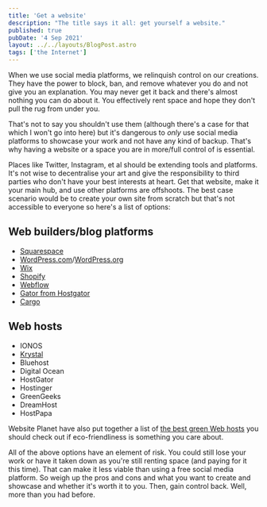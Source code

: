 ```yaml
---
title: 'Get a website'
description: "The title says it all: get yourself a website."
published: true
pubDate: '4 Sep 2021'
layout: ../../layouts/BlogPost.astro
tags: ['the Internet']
---
```


When we use social media platforms, we relinquish control on our creations. They have the power to block, ban, and remove whatever you do and not give you an explanation. You may never get it back and there's almost nothing you can do about it. You effectively rent space and hope they don't pull the rug from under you.

That's not to say you shouldn't use them (although there's a case for that which I won't go into here) but it's dangerous to _only_ use social media platforms to showcase your work and not have any kind of backup. That's why having a website or a space you are in more/full control of is essential.

Places like Twitter, Instagram, et al should be extending tools and platforms. It's not wise to decentralise your art and give the responsibility to third parties who don't have your best interests at heart. Get that website, make it your main hub, and use other platforms are offshoots. The best case scenario would be to create your own site from scratch but that's not accessible to everyone so here's a list of options:

## Web builders/blog platforms

* [Squarespace](https://www.squarespace.com/)
* [WordPress.com](https://wordpress.com/)/[WordPress.org](https://wordpress.org/)
* [Wix](https://www.wix.com/)
* [Shopify](https://www.shopify.com/)
* [Webflow](https://webflow.com/)
* [Gator from Hostgator](https://www.hostgator.com/)
* [Cargo](https://cargo.site/)

## Web hosts

* IONOS
* [Krystal](https://krystal.uk/)
* Bluehost
* Digital Ocean
* HostGator
* Hostinger
* GreenGeeks
* DreamHost
* HostPapa

Website Planet have also put together a list of [the best green Web hosts](https://www.websiteplanet.com/blog/best-green-web-hosting-services/) you should check out if eco-friendliness is something you care about.

All of the above options have an element of risk. You could still lose your work or have it taken down as you're still renting space (and paying for it this time). That can make it less viable than using a free social media platform. So weigh up the pros and cons and what you want to create and showcase and whether it's worth it to you. Then, gain control back. Well, more than you had before.